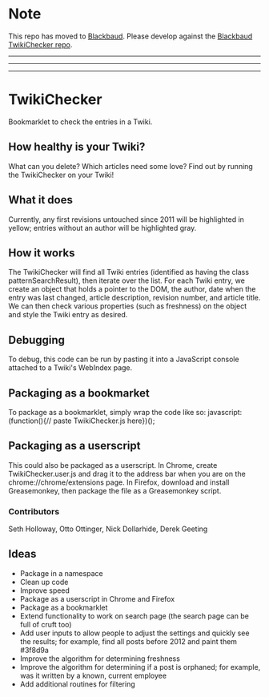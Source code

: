 # Note

This repo has moved to [Blackbaud](https://github.com/blackbaud/). Please develop against the [Blackbaud TwikiChecker repo](https://github.com/blackbaud/TwikiChecker).

------------------------------------------------------------------
------------------------------------------------------------------
------------------------------------------------------------------

# TwikiChecker

Bookmarklet to check the entries in a Twiki.

## How healthy is your Twiki?
What can you delete? Which articles need some love? Find out by running the TwikiChecker on your Twiki! 

## What it does
Currently, any first revisions untouched since 2011 will be highlighted in yellow; entries without an author will be highlighted gray.

## How it works
The TwikiChecker will find all Twiki entries (identified as having the class patternSearchResult), then iterate over the list. For each Twiki entry, we create an object that holds a pointer to the DOM, the author, date when the entry was last changed, article description, revision number, and article title. We can then check various properties (such as freshness) on the object and style the Twiki entry as desired.

## Debugging
To debug, this code can be run by pasting it into a JavaScript console attached to a Twiki's WebIndex page. 

## Packaging as a bookmarket
To package as a bookmarklet, simply wrap the code like so:
javascript:(function(){// paste TwikiChecker.js here})();

## Packaging as a userscript
This could also be packaged as a userscript. In Chrome, create TwikiChecker.user.js and drag it to the address bar when you are on the chrome://chrome/extensions page. In Firefox, download and install Greasemonkey, then package the file as a Greasemonkey script.

### Contributors
Seth Holloway, Otto Ottinger, Nick Dollarhide, Derek Geeting

## Ideas
* Package in a namespace
* Clean up code
* Improve speed
* Package as a userscript in Chrome and Firefox
* Package as a bookmarklet
* Extend functionality to work on search page (the search page can be full of cruft too)
* Add user inputs to allow people to adjust the settings and quickly see the results; for example, find all posts before 2012 and paint them #3f8d9a
* Improve the algorithm for determining freshness
* Improve the algorithm for determining if a post is orphaned; for example, was it written by a known, current employee
* Add additional routines for filtering
